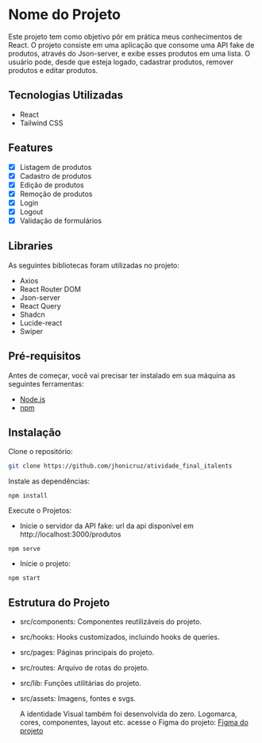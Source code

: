 # Nome do Projeto

Este projeto tem como objetivo pôr em prática meus conhecimentos de React. O projeto consiste em uma aplicação que consome uma API fake de produtos, através do Json-server, e exibe esses produtos em uma lista. O usuário pode, desde que esteja logado, cadastrar produtos, remover produtos e editar produtos.

## Tecnologias Utilizadas

- React
- Tailwind CSS

## Features

- [x] Listagem de produtos
- [x] Cadastro de produtos
- [x] Edição de produtos
- [x] Remoção de produtos
- [x] Login
- [x] Logout
- [x] Validação de formulários

## Libraries

As seguintes bibliotecas foram utilizadas no projeto:

- Axios
- React Router DOM
- Json-server
- React Query
- Shadcn
- Lucide-react
- Swiper

## Pré-requisitos

Antes de começar, você vai precisar ter instalado em sua máquina as seguintes ferramentas:

- [Node.js](https://nodejs.org/en/)
- [npm](https://www.npmjs.com/)

## Instalação

Clone o repositório:

```bash
git clone https://github.com/jhonicruz/atividade_final_italents
```

Instale as dependências:

```
npm install
```

Execute o Projetos:

- Inicie o servidor da API fake: url da api disponível em http://localhost:3000/produtos

```
npm serve
```

- Inicie o projeto:

```
npm start
```

## Estrutura do Projeto

- src/components: Componentes reutilizáveis do projeto.
- src/hooks: Hooks customizados, incluindo hooks de queries.
- src/pages: Páginas principais do projeto.
- src/routes: Arquivo de rotas do projeto.
- src/lib: Funções utilitárias do projeto.
- src/assets: Imagens, fontes e svgs.

  A identidade Visual também foi desenvolvida do zero. Logomarca, cores, componentes, layout etc. 
acesse o Figma do projeto: 
[Figma do projeto](https://www.figma.com/design/1F8MzZ7dyHUk57Xxe8yzCA/Atividade_Final_italents?node-id=0-1&t=m6lkgI41M8QgYPy5-1)

